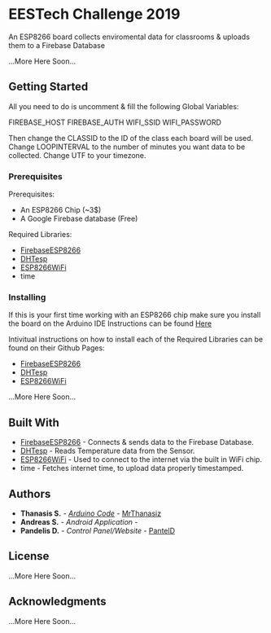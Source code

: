 # EESTech Challenge 2019

An ESP8266 board collects enviromental data for classrooms & uploads them to a Firebase Database

...More Here Soon...

## Getting Started

All you need to do is uncomment & fill the following Global Variables:

FIREBASE_HOST
FIREBASE_AUTH
WIFI_SSID
WIFI_PASSWORD

Then change the CLASSID to the ID of the class each board will be used.
Change LOOPINTERVAL to the number of minutes you want data to be collected.
Change UTF to your timezone.


### Prerequisites

Prerequisites:

* An ESP8266 Chip (~3$)
* A Google Firebase database (Free)


Required Libraries:

* [FirebaseESP8266](https://github.com/mobizt/Firebase-ESP8266)
* [DHTesp](https://github.com/beegee-tokyo/DHTesp)
* [ESP8266WiFi](https://github.com/esp8266/Arduino)
* time

### Installing

If this is your first time working with an ESP8266 chip make sure you install the board on the Arduino IDE Instructions can be found [Here](https://randomnerdtutorials.com/how-to-install-esp8266-board-arduino-ide/)

Intivitual instructions on how to install each of the Required Libraries can be found on their Github Pages:
* [FirebaseESP8266](https://github.com/mobizt/Firebase-ESP8266)
* [DHTesp](https://github.com/beegee-tokyo/DHTesp)
* [ESP8266WiFi](https://github.com/esp8266/Arduino)

...More Here Soon...

## Built With

* [FirebaseESP8266](https://github.com/mobizt/Firebase-ESP8266) - Connects & sends data to the Firebase Database.
* [DHTesp](https://github.com/beegee-tokyo/DHTesp) - Reads Temperature data from the Sensor.
* [ESP8266WiFi](https://github.com/esp8266/Arduino) - Used to connect to the internet via the built in WiFi chip.
* time - Fetches internet time, to upload data properly timestamped.

## Authors

* **Thanasis S.** - [*Arduino Code*](https://github.com/MrThanasiz/EESTech-Challenge-2019) - [MrThanasiz](https://github.com/MrThanasiz)
* **Andreas S.** - *Android Application* - 
* **Pandelis D.** - *Control Panel/Website* - [PantelD](https://github.com/PantelD)

## License

...More Here Soon...

## Acknowledgments

...More Here Soon...
